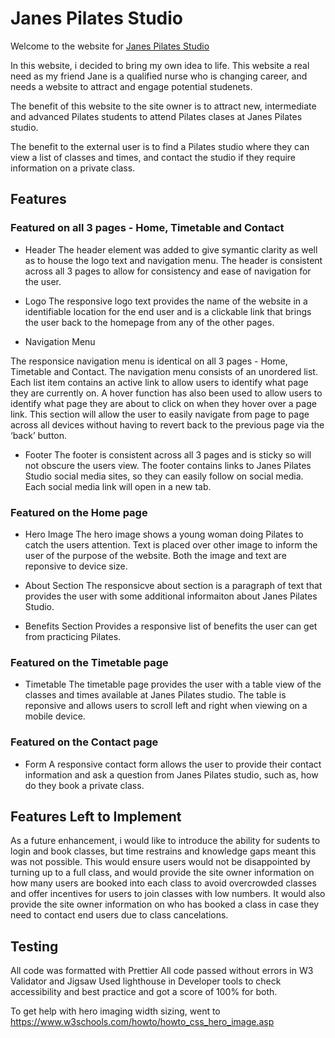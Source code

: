 # Janes Pilates Studio
Welcome to the website for [Janes Pilates Studio](https://jillkerrb.github.io/Pilates/)
<p>In this website, i decided to bring my own idea to life. This website a real need as my friend Jane is a qualified nurse who is changing career, and needs a website to attract and engage potential studenets. </p>
<p>The benefit of this website to the site owner is to attract new, intermediate and advanced Pilates students to attend Pilates clases at Janes Pilates studio. </p>

<p>The benefit to the external user is to find a Pilates studio where they can view a list of classes and times, and contact the studio if they require information on a private class.</p>

## Features

### Featured on all 3 pages - Home, Timetable and Contact

* Header
The header element was added to give symantic clarity as well as to house the logo text and navigation menu. 
The header is consistent across all 3 pages to allow for consistency and ease of navigation for the user. 

* Logo 
The responsive logo text provides the name of the website in a identifiable location for the end user and is a clickable link that brings the user back to the homepage from any of the other pages. 

*  Navigation Menu

The responsice navigation menu is identical on all 3 pages - Home, Timetable and Contact. 
The navigation menu consists of an unordered list. Each list item contains an active link to allow users to identify what page they are currently on. A hover function has also been used to allow users to identify what page they are about to click on when they hover over a page link.
This section will allow the user to easily navigate from page to page across all devices without having to revert back to the previous page via the ‘back’ button.

* Footer
The footer is consistent across all 3 pages and is sticky so will not obscure the users view. The footer contains links to Janes Pilates Studio social media sites, so they can easily follow on social media. Each social media link will open in a new tab. 

### Featured on the Home page

* Hero Image
The hero image shows a young woman doing Pilates to catch the users attention. Text is placed over other image to inform the user of the purpose of the website. Both the image and text are reponsive to device size.

* About Section
The responsicve about section is a paragraph of text that provides the user with some additional informaiton about Janes Pilates Studio.

* Benefits Section
Provides a responsive list of benefits the user can get from practicing Pilates.

### Featured on the Timetable page

* Timetable
The timetable page provides the user with a table view of the classes and times available at Janes Pilates studio. The table is reponsive and allows users to scroll left and right when viewing on a mobile device. 

### Featured on the Contact page

* Form
A  responsive contact form allows the user to provide their contact information and ask a question from Janes Pilates studio, such as, how do they book a private class. 


## Features Left to Implement
As a future enhancement, i would like to introduce the ability for sudents to login and book classes, but time restrains and knowledge gaps meant this was not possible. This would ensure users would not be disappointed by turning up to a full class, and would provide the site owner information on how many users are booked into each class to avoid overcrowded classes and offer incentives for users to join classes with low numbers. It would also provide the site owner information on who has booked a class in case they need to contact end users due to class cancelations. 

## Testing


All code was formatted with Prettier
All code passed without errors in W3 Validator and Jigsaw
Used lighthouse in Developer tools to check accessibility and best practice and got a score of 100% for both.











To get help with hero imaging width sizing, went to https://www.w3schools.com/howto/howto_css_hero_image.asp

